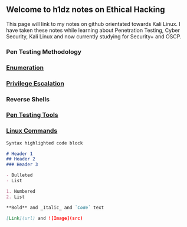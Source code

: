 ## Welcome to h1dz notes on Ethical Hacking

This page will link to my notes on github orientated towards Kali Linux. 
I have taken these notes while learning about Penetration Testing, Cyber Security, Kali Linux and now currently studying for Security+ and OSCP.

### Pen Testing Methodology
  ### [Enumeration](https://github.com/h1dz/kali/blob/Methodology/Enumeration)
  ### [Privilege Escalation](https://github.com/h1dz/kali/blob/Methodology/Privilege-Escalation)
  ### Reverse Shells

### [Pen Testing Tools](https://github.com/h1dz/kali/tree/Tools)

### [Linux Commands](https://github.com/h1dz/kali/blob/Commands/Basic%20Linux%20Commands)



```markdown
Syntax highlighted code block

# Header 1
## Header 2
### Header 3

- Bulleted
- List

1. Numbered
2. List

**Bold** and _Italic_ and `Code` text

[Link](url) and ![Image](src)
```

